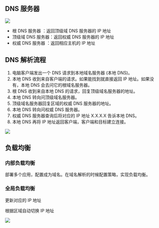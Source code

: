 ## DNS 服务器
![](/images/1650370999490-d905835a-639b-4073-aa23-33afe3015945.png)

+ 根 DNS 服务器 ：返回顶级域 DNS 服务器的 IP 地址
+ 顶级域 DNS 服务器：返回权威 DNS 服务器的 IP 地址
+ 权威 DNS 服务器 ：返回相应主机的 IP 地址

## DNS 解析流程
1. 电脑客户端发出一个 DNS 请求到本地域名服务器 (本地 DNS)。
2. 本地 DNS 收到来自客户端的请求。如果能找到就直接返回 IP 地址。如果没有，本地 DNS 会去问它的根域名服务器。
3. 根 DNS 收到来自本地 DNS 的请求，回复顶级域名服务器的地址。
4. 本地 DNS 转向问顶级域名服务器。
5. 顶级域名服务器回复区域的权威 DNS 服务器的地址。
6. 本地 DNS 转向问权威 DNS 服务器。
7. 权威 DNS 服务器查询后将对应的 IP 地址 X.X.X.X 告诉本地 DNS。
8. 本地 DNS 再将 IP 地址返回客户端，客户端和目标建立连接。

![](/images/1650371798661-5a1cdbde-f711-4887-b844-3b3ded5f5de9.png)

## 负载均衡
### 内部负载均衡
部署多个应用，配置成为域名。在域名解析的时候配置策略，实现负载均衡。

### 全局负载均衡
更新对应的 IP 地址

根据区域自动切换 IP 地址

![](/images/1650372127824-a6453553-da37-42fb-ba1d-0777ead375e3.png)

